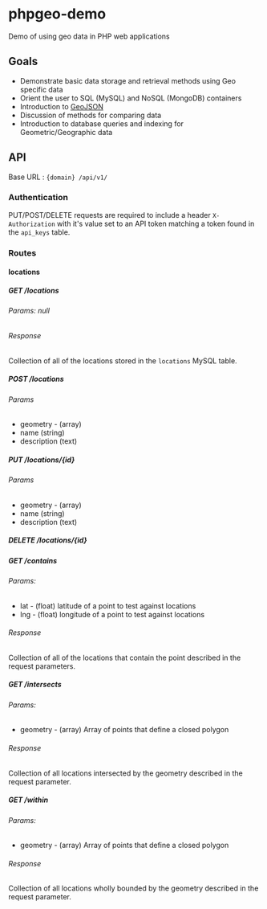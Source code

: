 # phpgeo-demo
Demo of using geo data in PHP web applications

## Goals
* Demonstrate basic data storage and retrieval methods using Geo specific data
* Orient the user to SQL (MySQL) and NoSQL (MongoDB) containers
* Introduction to [GeoJSON](http://geojson.org/)
* Discussion of methods for comparing data
* Introduction to database queries and indexing for Geometric/Geographic data

## API
Base URL : `{domain} /api/v1/`

### Authentication
PUT/POST/DELETE requests are required to include a header `X-Authorization` with it's value set to an API token matching a token found in the `api_keys` table.

### Routes

#### locations
##### GET /locations
###### Params: null
###### Response
Collection of all of the locations stored in the `locations` MySQL table.

##### POST /locations
###### Params
* geometry - (array)
* name (string)
* description (text)

##### PUT /locations/{id}
###### Params
* geometry - (array)
* name (string)
* description (text)


##### DELETE /locations/{id}

##### GET /contains
###### Params:
* lat - (float) latitude of a point to test against locations
* lng - (float) longitude of a point to test against locations

###### Response
Collection of all of the locations that contain the point described in the request parameters.

##### GET /intersects
###### Params:
* geometry - (array) Array of points that define a closed polygon

###### Response
Collection of all locations intersected by the geometry described in the request parameter.

##### GET /within
###### Params:
* geometry - (array) Array of points that define a closed polygon

###### Response
Collection of all locations wholly bounded by the geometry described in the request parameter.
